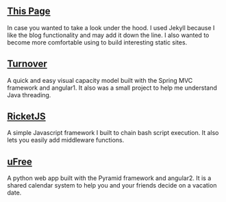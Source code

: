 ## [This Page](https://github.com/Mac-lp3/personal-site)
In case you wanted to take a look under the hood. I used Jekyll because I like
the blog functionality and may add it down the line. I also wanted to become
more comfortable using to build interesting static sites.

## [Turnover](https://github.com/Mac-lp3/turnover)
A quick and easy visual capacity model built with the Spring MVC framework and
angular1. It also was a small project to help me understand Java threading.

## [RicketJS](https://github.com/Mac-lp3/ricketjs)
A simple Javascript framework I built to chain bash script execution. It also
lets you easily add middleware functions.

## [uFree](https://github.com/Mac-lp3/ufree)
A python web app built with the Pyramid framework and angular2. It is a shared
calendar system to help you and your friends decide on a vacation date.
